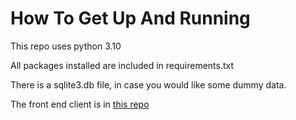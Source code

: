 # How To Get Up And Running

This repo uses python 3.10

All packages installed are included in requirements.txt

There is a sqlite3.db file, in case you would like some dummy data.

The front end client is in [this repo](https://github.com/DewofyourYouth/forum-client)
